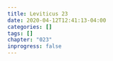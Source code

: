 ```yaml
---
title: Leviticus 23
date: 2020-04-12T12:41:13-04:00
categories: []
tags: []
chapter: "023"
inprogress: false
---
```



